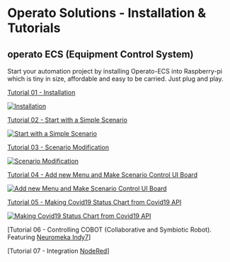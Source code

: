 # Operato Solutions - Installation & Tutorials

## operato ECS (Equipment Control System)

Start your automation project by installing Operato-ECS into Raspberry-pi which is tiny in size, affordable and easy to be carried. Just plug and play.

[Tutorial 01 - Installation](./operato-ecs-tutorial/tutorial-01-installation.md)

[![Installation](https://img.youtube.com/vi/AM6LZ_NcNYM/mqdefault.jpg)](https://youtu.be/AM6LZ_NcNYM)

[Tutorial 02 - Start with a Simple Scenario](./operato-ecs-tutorial/tutorial-02-simple-scenario.md)

[![Start with a Simple Scenario](https://img.youtube.com/vi/MdOpjZxVZ_c/mqdefault.jpg)](https://youtu.be/MdOpjZxVZ_c)

[Tutorial 03 - Scenario Modification](./operato-ecs-tutorial/tutorial-03-scenario-modification.md)

[![Scenario Modification](https://img.youtube.com/vi/wT9Zt7e8mBI/mqdefault.jpg)](https://youtu.be/wT9Zt7e8mBI)

[Tutorial 04 - Add new Menu and Make Scenario Control UI Board](./operato-ecs-tutorial/tutorial-04-scenario-control.md)

[![Add new Menu and Make Scenario Control UI Board](https://img.youtube.com/vi/sd5NJF6IND0/mqdefault.jpg)](https://youtu.be/sd5NJF6IND0)

[Tutorial 05 - Making Covid19 Status Chart from Covid19 API](./operato-ecs-tutorial/tutorial-05-covid19.md)

[![Making Covid19 Status Chart from Covid19 API](https://img.youtube.com/vi/59DF3vvGgDA/mqdefault.jpg)](https://youtu.be/59DF3vvGgDA)

[Tutorial 06 - Controlling COBOT (Collaborative and Symbiotic Robot). Featuring [Neuromeka Indy7](https://www.neuromeka.com/)]

[Tutorial 07 - Integration [NodeRed](https://nodered.org/)]
